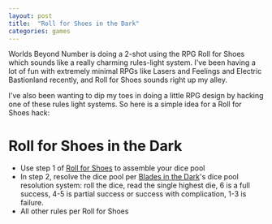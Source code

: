 ```yaml
---
layout: post
title:  "Roll for Shoes in the Dark"
categories: games
---
```


Worlds Beyond Number is doing a 2-shot using the RPG Roll for Shoes which sounds like a really charming rules-light system.  I've been having a lot of fun with extremely minimal RPGs like Lasers and Feelings and Electric Bastionland recently, and Roll for Shoes sounds right up my alley.

I've also been wanting to dip my toes in doing a little RPG design by hacking one of these rules light systems. So here is a simple idea for a Roll for Shoes hack:

# Roll for Shoes in the Dark

- Use step 1 of [Roll for Shoes](https://rollforshoes.com/) to assemble your dice pool
- In step 2, resolve the dice pool per [Blades in the Dark](https://bladesinthedark.com/core-system)'s dice pool resolution system: roll the dice, read the single highest die, 6 is a full success, 4-5 is partial success or success with complication, 1-3 is failure.
- All other rules per Roll for Shoes